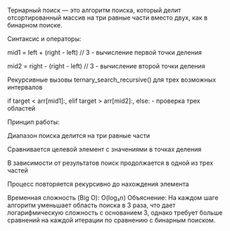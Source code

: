 Тернарный поиск — это алгоритм поиска, который делит отсортированный массив на три равные части вместо двух, как в бинарном поиске.

Синтаксис и операторы:

mid1 = left + (right - left) // 3 - вычисление первой точки деления

mid2 = right - (right - left) // 3 - вычисление второй точки деления

Рекурсивные вызовы ternary_search_recursive() для трех возможных интервалов

if target < arr[mid1]:, elif target > arr[mid2]:, else: - проверка трех областей

Принцип работы:

Диапазон поиска делится на три равные части

Сравнивается целевой элемент с значениями в точках деления

В зависимости от результатов поиск продолжается в одной из трех частей

Процесс повторяется рекурсивно до нахождения элемента

Временная сложность (Big O): O(log₃n)
Объяснение: На каждом шаге алгоритм уменьшает область поиска в 3 раза, что дает логарифмическую сложность с основанием 3, однако требует больше сравнений на каждой итерации по сравнению с бинарным поиском.

